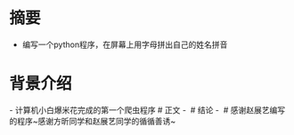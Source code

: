 # 摘要  
- 编写一个python程序，在屏幕上用字母拼出自己的姓名拼音
# 背景介绍
- 计算机小白爆米花完成的第一个爬虫程序
# 正文
- 
# 结论
- 
# 感谢赵展艺编写的程序~感谢方昕同学和赵展艺同学的循循善诱~

